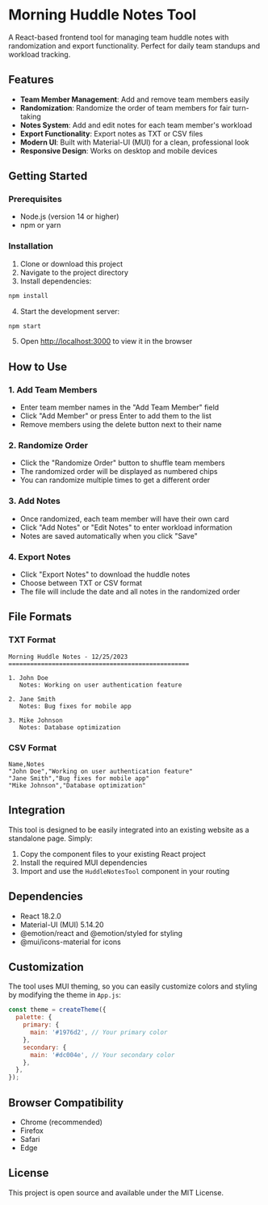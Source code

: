 # Morning Huddle Notes Tool

A React-based frontend tool for managing team huddle notes with randomization and export functionality. Perfect for daily team standups and workload tracking.

## Features

- **Team Member Management**: Add and remove team members easily
- **Randomization**: Randomize the order of team members for fair turn-taking
- **Notes System**: Add and edit notes for each team member's workload
- **Export Functionality**: Export notes as TXT or CSV files
- **Modern UI**: Built with Material-UI (MUI) for a clean, professional look
- **Responsive Design**: Works on desktop and mobile devices

## Getting Started

### Prerequisites

- Node.js (version 14 or higher)
- npm or yarn

### Installation

1. Clone or download this project
2. Navigate to the project directory
3. Install dependencies:

```bash
npm install
```

4. Start the development server:

```bash
npm start
```

5. Open [http://localhost:3000](http://localhost:3000) to view it in the browser

## How to Use

### 1. Add Team Members
- Enter team member names in the "Add Team Member" field
- Click "Add Member" or press Enter to add them to the list
- Remove members using the delete button next to their name

### 2. Randomize Order
- Click the "Randomize Order" button to shuffle team members
- The randomized order will be displayed as numbered chips
- You can randomize multiple times to get a different order

### 3. Add Notes
- Once randomized, each team member will have their own card
- Click "Add Notes" or "Edit Notes" to enter workload information
- Notes are saved automatically when you click "Save"

### 4. Export Notes
- Click "Export Notes" to download the huddle notes
- Choose between TXT or CSV format
- The file will include the date and all notes in the randomized order

## File Formats

### TXT Format
```
Morning Huddle Notes - 12/25/2023
==================================================

1. John Doe
   Notes: Working on user authentication feature

2. Jane Smith
   Notes: Bug fixes for mobile app

3. Mike Johnson
   Notes: Database optimization
```

### CSV Format
```csv
Name,Notes
"John Doe","Working on user authentication feature"
"Jane Smith","Bug fixes for mobile app"
"Mike Johnson","Database optimization"
```

## Integration

This tool is designed to be easily integrated into an existing website as a standalone page. Simply:

1. Copy the component files to your existing React project
2. Install the required MUI dependencies
3. Import and use the `HuddleNotesTool` component in your routing

## Dependencies

- React 18.2.0
- Material-UI (MUI) 5.14.20
- @emotion/react and @emotion/styled for styling
- @mui/icons-material for icons

## Customization

The tool uses MUI theming, so you can easily customize colors and styling by modifying the theme in `App.js`:

```javascript
const theme = createTheme({
  palette: {
    primary: {
      main: '#1976d2', // Your primary color
    },
    secondary: {
      main: '#dc004e', // Your secondary color
    },
  },
});
```

## Browser Compatibility

- Chrome (recommended)
- Firefox
- Safari
- Edge

## License

This project is open source and available under the MIT License. 
